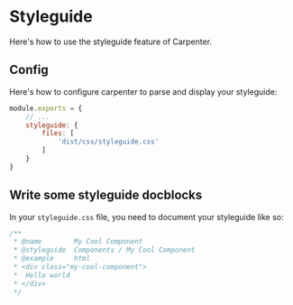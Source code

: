 # Styleguide

Here's how to use the styleguide feature of Carpenter.

## Config

Here's how to configure carpenter to parse and display your styleguide:

```js
module.exports = {
	// ...
	styleguide: {
		files: [
			'dist/css/styleguide.css'
		]
	}
}
```

## Write some styleguide docblocks

In your ```styleguide.css``` file, you need to document your styleguide like so:

```css
/**
 * @name 		My Cool Component
 * @styleguide 	Components / My Cool Component
 * @example 	html
 * <div class="my-cool-component">
 * 	Hello world
 * </div>
 */
```
